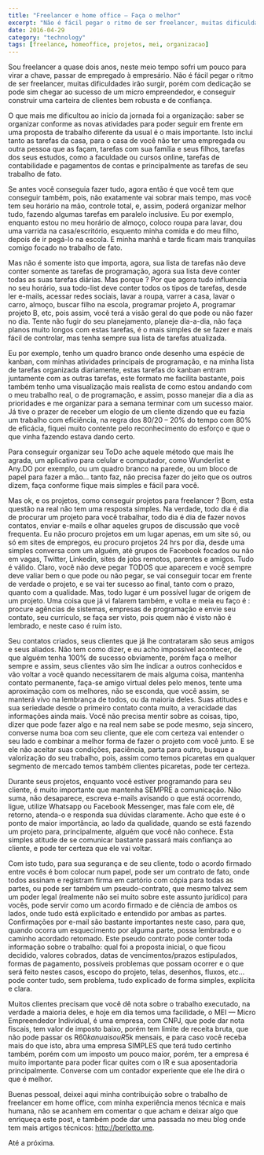 ```yaml
---
title: "Freelancer e home office — Faça o melhor"
excerpt: "Não é fácil pegar o ritmo de ser freelancer, muitas dificuldades irão surgir, porém com dedicação se pode sim chegar ao sucesso de um micro empreendedor"
date: 2016-04-29
category: "technology"
tags: [freelance, homeoffice, projetos, mei, organizacao]
---
```


Sou freelancer a quase dois anos, neste meio tempo sofri um pouco para virar a chave, passar de empregado à empresário. Não é fácil pegar o ritmo de ser freelancer, muitas dificuldades irão surgir, porém com dedicação se pode sim chegar ao sucesso de um micro empreendedor, e conseguir construir uma carteira de clientes bem robusta e de confiança.

O que mais me dificultou ao início da jornada foi a organização: saber se organizar conforme as novas atividades para poder seguir em frente em uma proposta de trabalho diferente da usual é o mais importante. Isto inclui tanto as tarefas da casa, para o casa de você não ter uma empregada ou outra pessoa que as façam, tarefas com sua família e seus filhos, tarefas dos seus estudos, como a faculdade ou cursos online, tarefas de contabilidade e pagamentos de contas e principalmente as tarefas de seu trabalho de fato.

Se antes você conseguia fazer tudo, agora então é que você tem que conseguir também, pois, não exatamente vai sobrar mais tempo, mas você tem seu horário na mão, controle total, e, assim, poderá organizar melhor tudo, fazendo algumas tarefas em paralelo inclusive. Eu por exemplo, enquanto estou no meu horário de almoço, coloco roupa para lavar, dou uma varrida na casa/escritório, esquento minha comida e do meu filho, depois de ir pegá-lo na escola. E minha manhã e tarde ficam mais tranquilas comigo focado no trabalho de fato.

Mas não é somente isto que importa, agora, sua lista de tarefas não deve conter somente as tarefas de programação, agora sua lista deve conter todas as suas tarefas diárias. Mas porque ? Por que agora tudo influencia no seu horário, sua todo-list deve conter todos os tipos de tarefas, desde ler e-mails, acessar redes sociais, lavar a roupa, varrer a casa, lavar o carro, almoço, buscar filho na escola, programar projeto A, programar projeto B, etc, pois assim, você terá a visão geral do que pode ou não fazer no dia. Tente não fugir do seu planejamento, planeje dia-a-dia, não faça planos muito longos com estas tarefas, é o mais simples de se fazer e mais fácil de controlar, mas tenha sempre sua lista de tarefas atualizada.

Eu por exemplo, tenho um quadro branco onde desenho uma espécie de kanban, com minhas atividades principais de programação, e na minha lista de tarefas organizada diariamente, estas tarefas do kanban entram juntamente com as outras tarefas, este formato me facilita bastante, pois também tenho uma visualização mais realista de como estou andando com o meu trabalho real, o de programação, e assim, posso manejar dia a dia as prioridades e me organizar para a semana terminar com um sucesso maior. Já tive o prazer de receber um elogio de um cliente dizendo que eu fazia um trabalho com eficiência, na regra dos 80/20 – 20% do tempo com 80% de eficácia, fiquei muito contente pelo reconhecimento do esforço e que o que vinha fazendo estava dando certo.

Para conseguir organizar seu ToDo ache aquele método que mais lhe agrada, um aplicativo para celular e computador, como Wunderlist e Any.DO por exemplo, ou um quadro branco na parede, ou um bloco de papel para fazer a mão… tanto faz, não precisa fazer do jeito que os outros dizem, faça conforme fique mais simples e fácil para você.

Mas ok, e os projetos, como conseguir projetos para freelancer ? Bom, esta questão na real não tem uma resposta simples. Na verdade, todo dia é dia de procurar um projeto para você trabalhar, todo dia é dia de fazer novos contatos, enviar e-mails e olhar aqueles grupos de discussão que você frequenta. Eu não procuro projetos em um lugar apenas, em um site só, ou só em sites de empregos, eu procuro projetos 24 hrs por dia, desde uma simples conversa com um alguém, até grupos de Facebook focados ou não em vagas, Twitter, Linkedin, sites de jobs remotos, parentes e amigos. Tudo é válido. Claro, você não deve pegar TODOS que aparecem e você sempre deve valiar bem o que pode ou não pegar, se vai conseguir tocar em frente de verdade o projeto, e se vai ter sucesso ao final, tanto com o prazo, quanto com a qualidade. Mas, todo lugar é um possível lugar de origem de um projeto. Uma coisa que já vi falarem também, e volta e meia eu faço é : procure agências de sistemas, empresas de programação e envie seu contato, seu currículo, se faça ser visto, pois quem não é visto não é lembrado, e neste caso é ruim isto.

Seu contatos criados, seus clientes que já lhe contrataram são seus amigos e seus aliados. Não tem como dizer, e eu acho impossível acontecer, de que alguém tenha 100% de sucesso obviamente, porém faça o melhor sempre e assim, seus clientes vão sim lhe indicar a outros conhecidos e vão voltar a você quando necessitarem de mais alguma coisa, mantenha contato permanente, faça-se amigo virtual deles pelo menos, tente uma aproximação com os melhores, não se esconda, que você assim, se manterá vivo na lembrança de todos, ou da maioria deles. Suas atitudes e sua seriedade desde o primeiro contato conta muito, a veracidade das informações ainda mais. Você não precisa mentir sobre as coisas, tipo, dizer que pode fazer algo e na real nem sabe se pode mesmo, seja sincero, converse numa boa com seu cliente, que ele com certeza vai entender o seu lado e combinar a melhor forma de fazer o projeto com você junto. E se ele não aceitar suas condições, paciência, parta para outro, busque a valorização do seu trabalho, pois, assim como temos picaretas em qualquer segmento de mercado temos também clientes picaretas, pode ter certeza.

Durante seus projetos, enquanto você estiver programando para seu cliente, é muito importante que mantenha SEMPRE a comunicação. Não suma, não desaparece, escreva e-mails avisando o que está ocorrendo, ligue, utilize Whatsapp ou Facebook Messenger, mas fale com ele, dê retorno, atenda-o e responda sua dúvidas claramente. Acho que este é o ponto de maior importância, ao lado da qualidade, quando se está fazendo um projeto para, principalmente, alguém que você não conhece. Esta simples atitude de se comunicar bastante passará mais confiança ao cliente, e pode ter certeza que ele vai voltar.

Com isto tudo, para sua segurança e de seu cliente, todo o acordo firmado entre vocês é bom colocar num papel, pode ser um contrato de fato, onde todos assinam e registram firma em cartório com cópia para todas as partes, ou pode ser também um pseudo-contrato, que mesmo talvez sem um poder legal (realmente não sei muito sobre este assunto jurídico) para vocês, pode servir como um acordo firmado e de ciência de ambos os lados, onde tudo está explicitado e entendido por ambas as partes. Confirmações por e-mail são bastante importantes neste caso, para que, quando ocorra um esquecimento por alguma parte, possa lembrado e o caminho acordado retomado. Este pseudo contrato pode conter toda informação sobre o trabalho: qual foi a proposta inicial, o que ficou decidido, valores cobrados, datas de vencimentos/prazos estipulados, formas de pagamento, possíveis problemas que possam ocorrer e o que será feito nestes casos, escopo do projeto, telas, desenhos, fluxos, etc… pode conter tudo, sem problema, tudo explicado de forma simples, explícita e clara.

Muitos clientes precisam que você dê nota sobre o trabalho executado, na verdade a maioria deles, e hoje em dia temos uma facilidade, o MEI — Micro Empreendedor Individual, é uma empresa, com CNPJ, que pode dar nota fiscais, tem valor de imposto baixo, porém tem limite de receita bruta, que não pode passar os R$60k anuais ou R$5k mensais, e para caso você receba mais do que isto, abra uma empresa SIMPLES que terá tudo certinho também, porém com um imposto um pouco maior, porém, ter a empresa é muito importante para poder ficar quites com o IR e sua aposentadoria principalmente. Converse com um contador experiente que ele lhe dirá o que é melhor.

Buenas pessoal, deixei aqui minha contribuição sobre o trabalho de freelancer em home office, com minha experiência menos técnica e mais humana, não se acanhem em comentar o que acham e deixar algo que enriqueça este post, e também pode dar uma passada no meu blog onde tem mais artigos técnicos: http://berlotto.me.

Até a próxima.
